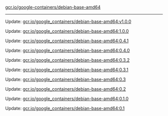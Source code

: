 [gcr.io/google-containers/debian-base-amd64](https://hub.docker.com/r/cruse/debian-base-amd64/tags/) 

----
Update: [gcr.io/google_containers/debian-base-amd64:v1.0.0](https://hub.docker.com/r/cruse/debian-base-amd64/tags/)

Update: [gcr.io/google_containers/debian-base-amd64:1.0.0](https://hub.docker.com/r/cruse/debian-base-amd64/tags/)

Update: [gcr.io/google_containers/debian-base-amd64:0.4.1](https://hub.docker.com/r/cruse/debian-base-amd64/tags/)

Update: [gcr.io/google_containers/debian-base-amd64:0.4.0](https://hub.docker.com/r/cruse/debian-base-amd64/tags/)

Update: [gcr.io/google_containers/debian-base-amd64:0.3.2](https://hub.docker.com/r/cruse/debian-base-amd64/tags/)

Update: [gcr.io/google_containers/debian-base-amd64:0.3.1](https://hub.docker.com/r/cruse/debian-base-amd64/tags/)

Update: [gcr.io/google_containers/debian-base-amd64:0.3](https://hub.docker.com/r/cruse/debian-base-amd64/tags/)

Update: [gcr.io/google_containers/debian-base-amd64:0.2](https://hub.docker.com/r/cruse/debian-base-amd64/tags/)

Update: [gcr.io/google_containers/debian-base-amd64:0.1.0](https://hub.docker.com/r/cruse/debian-base-amd64/tags/)

Update: [gcr.io/google_containers/debian-base-amd64:0.1](https://hub.docker.com/r/cruse/debian-base-amd64/tags/)

